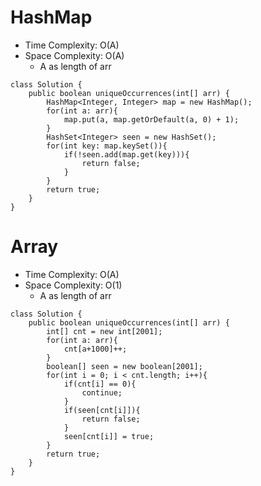 # HashMap
* Time Complexity: O(A)
* Space Complexity: O(A)
    * A as length of arr
```
class Solution {
    public boolean uniqueOccurrences(int[] arr) {
        HashMap<Integer, Integer> map = new HashMap();
        for(int a: arr){
            map.put(a, map.getOrDefault(a, 0) + 1);
        }
        HashSet<Integer> seen = new HashSet();
        for(int key: map.keySet()){
            if(!seen.add(map.get(key))){
                return false;
            }
        }
        return true;
    }
}
```
# Array
* Time Complexity: O(A)
* Space Complexity: O(1)
    * A as length of arr
```
class Solution {
    public boolean uniqueOccurrences(int[] arr) {
        int[] cnt = new int[2001];
        for(int a: arr){
            cnt[a+1000]++;
        }
        boolean[] seen = new boolean[2001];
        for(int i = 0; i < cnt.length; i++){
            if(cnt[i] == 0){
                continue;
            }
            if(seen[cnt[i]]){
                return false;
            }
            seen[cnt[i]] = true;
        }
        return true;
    }
}
```